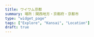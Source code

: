 ```yaml
---
title: ワイワム京都
summary: 場所｜関西地方・京都府・京都市
type: "widget_page"
tags: ["Explore", "Kansai", "Location"]
draft: true
---
```

